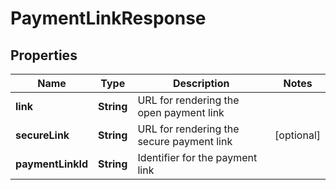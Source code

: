 

# PaymentLinkResponse


## Properties

| Name | Type | Description | Notes |
|------------ | ------------- | ------------- | -------------|
|**link** | **String** | URL for rendering the open payment link |  |
|**secureLink** | **String** | URL for rendering the secure payment link |  [optional] |
|**paymentLinkId** | **String** | Identifier for the payment link |  |



